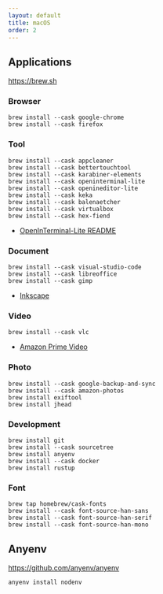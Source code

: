 ```yaml
---
layout: default
title: macOS
order: 2
---
```


## Applications

<https://brew.sh>

### Browser

```console
brew install --cask google-chrome
brew install --cask firefox
```

### Tool

```console
brew install --cask appcleaner
brew install --cask bettertouchtool
brew install --cask karabiner-elements
brew install --cask openinterminal-lite
brew install --cask openineditor-lite
brew install --cask keka
brew install --cask balenaetcher
brew install --cask virtualbox
brew install --cask hex-fiend
```

- [OpenInTerminal-Lite README](https://github.com/Ji4n1ng/OpenInTerminal/blob/master/Resources/README-Lite.md)

### Document

```console
brew install --cask visual-studio-code
brew install --cask libreoffice
brew install --cask gimp
```

- [Inkscape](https://inkscape.org/)

### Video

```console
brew install --cask vlc
```

- [Amazon Prime Video](https://apps.apple.com/jp/app/id545519333)

### Photo

```console
brew install --cask google-backup-and-sync
brew install --cask amazon-photos
brew install exiftool
brew install jhead
```

### Development

```console
brew install git
brew install --cask sourcetree
brew install anyenv
brew install --cask docker
brew install rustup
```

### Font

```console
brew tap homebrew/cask-fonts
brew install --cask font-source-han-sans
brew install --cask font-source-han-serif
brew install --cask font-source-han-mono
```

## Anyenv

<https://github.com/anyenv/anyenv>

```console
anyenv install nodenv
```
